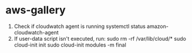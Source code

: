 # aws-gallery

1. Check if cloudwatch agent is running systemctl status amazon-cloudwatch-agent
2. If user-data script isn't executed, run:
sudo  rm -rf /var/lib/cloud/*
sudo cloud-init init
sudo cloud-init modules -m final
